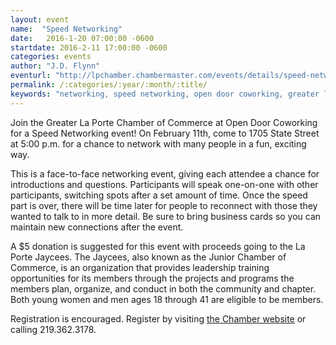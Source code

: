 ```yaml
---
layout: event
name:  "Speed Networking"
date:   2016-1-20 07:00:00 -0600
startdate: 2016-2-11 17:00:00 -0600
categories: events
author: "J.D. Flynn"
eventurl: "http://lpchamber.chambermaster.com/events/details/speed-networking-at-open-door-coworking-2478"
permalink: /:categories/:year/:month/:title/
keywords: "networking, speed networking, open door coworking, greater laporte chamber of commerce"
---
```


Join the Greater La Porte Chamber of Commerce at Open Door Coworking for a Speed Networking event! On February 11th, come to 1705 State Street at 5:00 p.m. for a chance to network with many people in a fun, exciting way.

This is a face-to-face networking event, giving each attendee a chance for introductions and questions. Participants will speak one-on-one with other participants, switching spots after a set amount of time. Once the speed part is over, there will be time later for people to reconnect with those they wanted to talk to in more detail. Be sure to bring business cards so you can maintain new connections after the event.

A $5 donation is suggested for this event with proceeds going to the La Porte Jaycees. The Jaycees, also known as the Junior Chamber of Commerce, is an organization that provides leadership training opportunities for its members through the projects and programs the members plan, organize, and conduct in both the community and chapter. Both young women and men ages 18 through 41 are eligible to be members.

Registration is encouraged. Register by visiting [the Chamber website](http://lpchamber.chambermaster.com/events/register/2478) or calling 219.362.3178.
